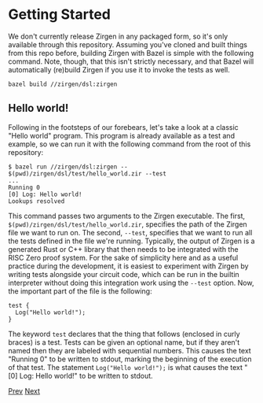 # Getting Started

We don't currently release Zirgen in any packaged form, so it's only available
through this repository. Assuming you've cloned and built things from this repo
before, building Zirgen with Bazel is simple with the following command. Note,
though, that this isn't strictly necessary, and that Bazel will automatically
(re)build Zirgen if you use it to invoke the tests as well.

```
bazel build //zirgen/dsl:zirgen
```

## Hello world!

Following in the footsteps of our forebears, let's take a look at a classic
"Hello world" program. This program is already available as a test and example,
so we can run it with the following command from the root of this repository:

```
$ bazel run //zirgen/dsl:zirgen -- $(pwd)/zirgen/dsl/test/hello_world.zir --test
...
Running 0
[0] Log: Hello world!
Lookups resolved
```

This command passes two arguments to the Zirgen executable. The first,
`$(pwd)/zirgen/dsl/test/hello_world.zir`, specifies the path of the Zirgen file
we want to run on. The second, `--test`, specifies that we want to run all the
tests defined in the file we're running. Typically, the output of Zirgen is a
generated Rust or C++ library that then needs to be integrated with the RISC
Zero proof system. For the sake of simplicity here and as a useful practice
during the development, it is easiest to experiment with Zirgen by writing tests
alongside your circuit code, which can be run in the builtin interpreter without
doing this integration work using the `--test` option. Now, the important part
of the file is the following:

```
test {
  Log("Hello world!");
}
```

The keyword `test` declares that the thing that follows (enclosed in curly
braces) is a test. Tests can be given an optional name, but if they aren't named
then they are labeled with sequential numbers. This causes the text "Running 0"
to be written to stdout, marking the beginning of the execution of that test.
The statement `Log("Hello world!");` is what causes the text "[0] Log: Hello
world!" to be written to stdout.

[Prev](README.md)
[Next](02_Conceptual_Overview.md)
